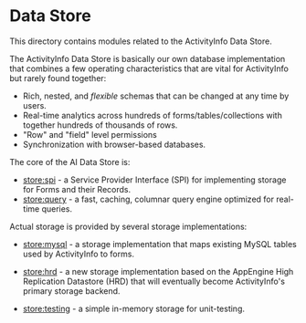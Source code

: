 
# Data Store

This directory contains modules related to the ActivityInfo Data Store.

The ActivityInfo Data Store is basically our own database implementation
that combines a few operating characteristics that are vital for 
ActivityInfo but rarely found together:

* Rich, nested, and _flexible_ schemas that can be changed at any time 
  by users.
* Real-time analytics across hundreds of forms/tables/collections with
  together hundreds of thousands of rows.
* "Row" and "field" level permissions
* Synchronization with browser-based databases.

The core of the AI Data Store is:

* [store:spi](spi/) - a Service Provider Interface (SPI) for implementing 
  storage for Forms and their Records.
* [store:query](query/) - a fast, caching, columnar query engine optimized
  for real-time queries.
  
Actual storage is provided by several storage implementations:

* [store:mysql](mysql/) - a storage implementation that maps existing 
  MySQL tables used by ActivityInfo to forms.
  
* [store:hrd](hrd/) - a new storage implementation based on the AppEngine
  High Replication Datastore (HRD) that will eventually become 
  ActivityInfo's primary storage backend.

* [store:testing](testing/) - a simple in-memory storage for unit-testing.


  